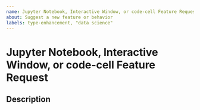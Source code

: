 ```yaml
---
name: Jupyter Notebook, Interactive Window, or code-cell Feature Request
about: Suggest a new feature or behavior
labels: type-enhancement, "data science"
---
```

# Jupyter Notebook, Interactive Window, or code-cell Feature Request

<!-----------------------------------------------------------------------------------------------
                                                      ***PLEASE READ***
If this issue doesn't relate to Jupyter Notebooks, Python Interactive Window features
or other "cell"-based features of the Python extension, please use the main Python feature
request template instead of this one. ***Thank you!***
------------------------------------------------------------------------------------------------->

## Description



